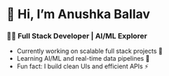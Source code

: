 # 👋 Hi, I’m Anushka Ballav  
### 🧑‍💻 Full Stack Developer | AI/ML Explorer  

-  Currently working on scalable full stack projects 🔭
-  Learning AI/ML and real-time data pipelines 🌱
-  Fun fact: I build clean UIs and efficient APIs ⚡

